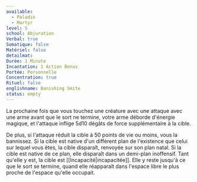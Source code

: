 ```yaml
---
available:
  - Paladin
  - Martyr
level: 5
school: Abjuration
Verbal: true
Somatique: false
Matériel: false
detailmat:
Durée: 1 Minute
Incantation: 1 Action Bonus
Portée: Personnelle
Concentration: true
Rituel: false
englishname: Banishing Smite
status: empty
---
```

La prochaine fois que vous touchez une créature avec une attaque avec une arme avant que le sort ne termine, votre arme déborde d'énergie magique, et l'attaque inflige 5d10 dégâts de force supplémentaire à la cible.

De plus, si l'attaque réduit la cible à 50 points de vie ou moins, vous la bannissez. Si la cible est native d'un différent plan de l'existence que celui sur lequel vous êtes, la cible disparaît, renvoyée sur son plan natal. Si la cible est native de ce plan, elle disparaît dans un demi-plan inoffensif. Tant qu'elle y est, la cible est [[Incapacité|incapacitée]]. Elle y reste jusqu'à ce que le sort se termine, quand elle réapparaît dans l'espace libre le plus proche de l'espace qu'elle occupait.
